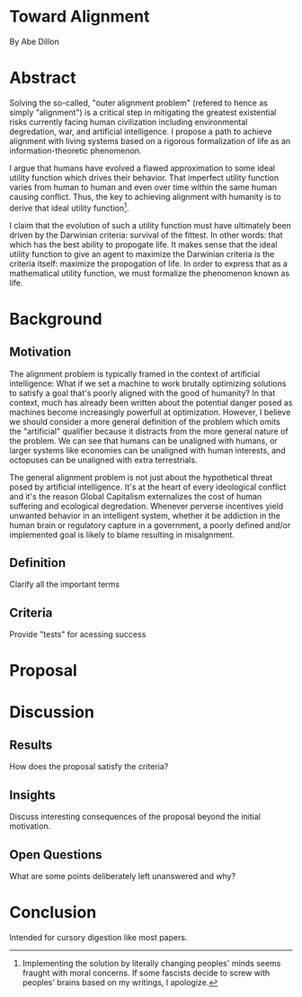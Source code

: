# Toward Alignment
By Abe Dillon

# Abstract 
Solving the so-called, "outer alignment problem" (refered to hence as simply "alignment") is a critical step in mitigating the greatest existential risks currently facing human civilization including environmental degredation, war, and artificial intelligence. I propose a path to achieve alignment with living systems based on a rigorous formalization of life as an information-theoretic phenomenon.

I argue that humans have evolved a flawed approximation to some ideal utility function which drives their behavior. That imperfect utility function varies from human to human and even over time within the same human causing conflict. Thus, the key to achieving alignment with humanity is to derive that ideal utility function[^1]. 

I claim that the evolution of such a utility function must have ultimately been driven by the Darwinian criteria: survival of the fittest. In other words: that which has the best ability to propogate life. It makes sense that the ideal utility function to give an agent to maximize the Darwinian criteria is the criteria itself: maximize the propogation of life. In order to express that as a mathematical utility function, we must formalize the phenomenon known as life. 

[^1]: Implementing the solution by literally changing peoples' minds seems fraught with moral concerns. If some fascists decide to screw with peoples' brains based on my writings, I apologize.

# Background
## Motivation
The alignment problem is typically framed in the context of artificial intelligence: What if we set a machine to work brutally optimizing solutions to satisfy a goal that's poorly aligned with the good of humanity? In that context, much has already been written about the potential danger posed as machines become increasingly powerfull at optimization. However, I believe we should consider a more general definition of the problem which omits the "artificial" qualifier because it distracts from the more general nature of the problem. We can see that humans can be unaligned with humans, or larger systems like economies can be unaligned with human interests, and octopuses can be unaligned with extra terrestrials.

The general alignment problem is not just about the hypothetical threat posed by artificial intelligence. It's at the heart of every ideological conflict and it's the reason Global Capitalism externalizes the cost of human suffering and ecological degredation. Whenever perverse incentives yield unwanted behavior in an intelligent system, whether it be addiction in the human brain or regulatory capture in a government, a poorly defined and/or implemented goal is likely to blame resulting in misalgnment.

## Definition 
Clarify all the important terms 
## Criteria 
Provide "tests" for acessing success 

# Proposal 

# Discussion 
## Results 
How does the proposal satisfy the criteria?
## Insights 
Discuss interesting consequences of the proposal beyond the initial motivation.
## Open Questions 
What are some points deliberately left unanswered and why?

# Conclusion 
Intended for cursory digestion like most papers.
